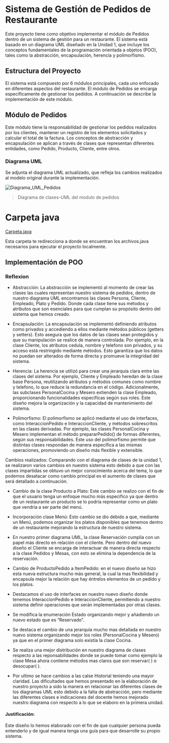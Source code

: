 # Sistema de Gestión de Pedidos de Restaurante
Este proyecto tiene como objetivo implementar el módulo de Pedidos dentro de un sistema de gestión para un restaurante. El sistema está basado en un diagrama UML diseñado en la Unidad 1, que incluye los conceptos fundamentales de la programación orientada a objetos (POO), tales como la abstracción, encapsulación, herencia y polimorfismo.

## Estructura del Proyecto
El sistema está compuesto por 6 módulos principales, cada uno enfocado en diferentes aspectos del restaurante. El módulo de Pedidos se encarga específicamente de gestionar los pedidos. A continuación se describe la implementación de este módulo.

## Módulo de Pedidos
Este módulo tiene la responsabilidad de gestionar los pedidos realizados por los clientes, mantener un registro de los elementos solicitados y calcular el total de la factura. Los conceptos de abstracción y encapsulación se aplican a través de clases que representan diferentes entidades, como Pedido, Producto, Cliente, entre otros.

### Diagrama UML
Se adjunta el diagrama UML actualizado, que refleja los cambios realizados al modelo original durante la implementación.


![Diagrama_UML_Pedidos](https://github.com/user-attachments/assets/6b05f02c-bbea-43ee-afff-6912223fa713)
> Diagrama de clases-UML del modulo de pedidos 

# Carpeta java
[Carpeta.java](https://github.com/R0yalCode/Restaurante/blob/release/Correci%C3%B3n/ModuloPedidos2U.vpp)

Esta carpeta te redirecciona a donde se encuentran los archivos.java necesarios para ejecutar el proyecto localmente.

## Implementación de POO
### Reflexion
- Abstracción:
La abstracción se implementó al momento de crear las clases las cuales representan nuestro sistema de pedidos, dentro de nuestro diagrama UML encontramos las clases Persona, Cliente, Empleado, Plato y Pedido. Donde cada clase tiene sus métodos y atributos que son esenciales para que cumplan su propósito dentro del sistema que hemos creado.
- Encapsulación:
La encapsulación se implementó definiendo atributos como privados y accediendo a ellos mediante métodos públicos (getters y setters). Esto asegura que los datos de las clases sean protegidos y que su manipulación se realice de manera controlada. Por ejemplo, en la clase Cliente, los atributos cedula, nombre y telefono son privados, y su acceso está restringido mediante métodos. Esto garantiza que los datos no puedan ser alterados de forma directa y promueve la integridad del sistema.
- Herencia:
La herencia se utilizó para crear una jerarquía clara entre las clases del sistema. Por ejemplo, Cliente y Empleado heredan de la clase base Persona, reutilizando atributos y métodos comunes como nombre y telefono, lo que reduce la redundancia en el código. Adicionalmente, las subclases PersonalCocina y Mesero extienden la clase Empleado, proporcionando funcionalidades específicas según sus roles. Este diseño mejora la organización y la capacidad de mantenimiento del sistema.

- Polimorfismo:
El polimorfismo se aplicó mediante el uso de interfaces, como InteraccionPedido e InteraccionCliente, y métodos sobrescritos en las clases derivadas. Por ejemplo, las clases PersonalCocina y Mesero implementan el método prepararPedido() de formas diferentes, según sus responsabilidades. Este uso del polimorfismo permite que distintas clases respondan de manera específica a las mismas operaciones, promoviendo un diseño más flexible y extensible.

Cambios realizados:
Comparando con el diagrama de clases de la unidad 1, se realizaron varios cambios en nuestro sistema esto debido a que con las clases impartidas se obtuvo un mejor conocimiento acerca del tema, lo que podemos desatacar como cambio principal es el aumento de clases que será detallado a continuación.
-	Cambio de la clase Producto a Plato: Este cambio se realizo con el fin de que el usuario tenga un enfoque mucho más específico ya que dentro de un restaurante un producto se lo podría representar como un plato que vendría a ser parte del menú.

-	Incorporación clase Menú: Esto cambio se dio debido a que, mediante un Menú, podemos organizar los platos disponibles que tenemos dentro de un restaurante mejorando la estructura de nuestro sistema.

-	En nuestro primer diagrama UML, la clase Reservación cumplía con un papel más directo en relación con el cliente. Pero dentro del nuevo diseño el Cliente se encarga de interactuar de manera directa respecto a la clase Pedidos y Mesas, con esto se elimina la dependencia de la reservación. 

-	Cambio de ProductoPedido a ItemPedido: en el nuevo diseño se hizo esta nueva estructura mucho más general, la cual la mas flexibilidad y encapsula mejor la relación que hay éntrelos elementos de un pedido y los platos.

-	Destacamos el uso de interfaces en nuestro nuevo diseño donde tenemos InteraccionPedido e InteraccionCliente, permitiendo a nuestro sistema definir operaciones que serán implementadas por otras clases.

-	Se modifica la enumeración Estado organizando mejor y añadiendo un nuevo estado que es “Reservado”.

-	Se destaca el cambio de una jerarquía mucho mas detallada en nuestro nuevo sistema organizando mejor los roles (PersonalCocina y Mesero) ya que en el primer diagrama solo existía la clase Cocina.

-	Se realiza una mejor distribución en nuestro diagrama de clases respecto a las reponsabilidades donde se puede tomar como ejemplo la clase Mesa ahora contiene métodos mas claros que son reservar( ) o desocupar( ). 

-	Por ultimo se hace cambios a las calse Historial teniendo una mayor claridad.
Las dificultades que hemos presentado en la elaboración de nuestro proyecto a sido la manera en relacionar las diferentes clases de los diagramas UML esto debido a la falta de abstracción, pero mediante las diferentes clases e indicaciones del docente hemos mejorado nuestro diagrama con respecto a lo que se elaboro en la primera unidad.
#### Justificación: 
Este diseño lo hemos elaborado con el fin de que cualquier persona pueda entenderlo y de igual manera tenga una guía para que desarrolle su propio sistema.




